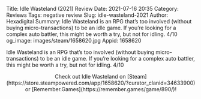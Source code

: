 Title: Idle Wasteland (2021) Review
Date: 2021-07-16 20:35
Category: Reviews
Tags: negative review
Slug: idle-wasteland-2021
Author: Hexadigital
Summary: Idle Wasteland is an RPG that’s too involved (without buying micro-transactions) to be an idle game. If you’re looking for a complex auto battler, this might be worth a try, but not for idling. 4/10
og_image: images/steam/1658620.jpg
Appid: 1658620

Idle Wasteland is an RPG that’s too involved (without buying micro-transactions) to be an idle game. If you’re looking for a complex auto battler, this might be worth a try, but not for idling. 4/10

<center>Check out Idle Wasteland on [Steam](https://store.steampowered.com/app/1658620/?curator_clanid=34633900) or [Remember.Games](https://remember.games/game/890/)!</center>

